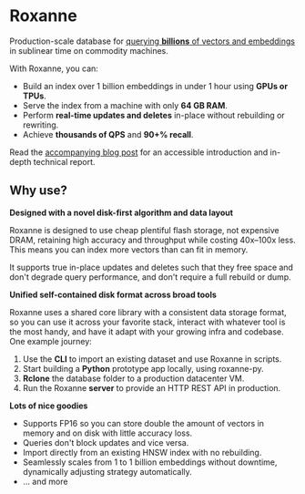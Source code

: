 # Roxanne

Production-scale database for [querying **billions** of vectors and embeddings](https://en.wikipedia.org/wiki/Nearest_neighbor_search) in sublinear time on commodity machines.

With Roxanne, you can:
- Build an index over 1 billion embeddings in under 1 hour using **GPUs or TPUs**.
- Serve the index from a machine with only **64 GB RAM**.
- Perform **real-time updates and deletes** in-place without rebuilding or rewriting.
- Achieve **thousands of QPS** and **90+% recall**.

Read the [accompanying blog post](https://blog.wilsonl.in/roxanne) for an accessible introduction and in-depth technical report.

## Why use?

**Designed with a novel disk-first algorithm and data layout**

Roxanne is designed to use cheap plentiful flash storage, not expensive DRAM, retaining high accuracy and throughput while costing 40x–100x less. This means you can index more vectors than can fit in memory.

It supports true in-place updates and deletes such that they free space and don't degrade query performance, and don't require a full rebuild or dump.

**Unified self-contained disk format across broad tools**

Roxanne uses a shared core library with a consistent data storage format, so you can use it across your favorite stack, interact with whatever tool is the most handy, and have it adapt with your growing infra and codebase. One example journey:

1. Use the **CLI** to import an existing dataset and use Roxanne in scripts.
1. Start building a **Python** prototype app locally, using roxanne-py.
1. **Rclone** the database folder to a production datacenter VM.
1. Run the Roxanne **server** to provide an HTTP REST API in production.

**Lots of nice goodies**

- Supports FP16 so you can store double the amount of vectors in memory and on disk with little accuracy loss.
- Queries don't block updates and vice versa.
- Import directly from an existing HNSW index with no rebuilding.
- Seamlessly scales from 1 to 1 billion embeddings without downtime, dynamically adjusting strategy automatically.
- &hellip; and more
